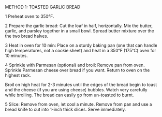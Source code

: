 METHOD 1: TOASTED GARLIC BREAD

1 Preheat oven to 350°F. 

2 Prepare the garlic bread: Cut the loaf in half, horizontally. Mix the butter, garlic, and parsley together in a small bowl. Spread butter mixture over the the two bread halves.

3 Heat in oven for 10 min: Place on a sturdy baking pan (one that can handle high temperatures, not a cookie sheet) and heat in a 350°F (175°C) oven for 10 minutes.

4 Sprinkle with Parmesan (optional) and broil: Remove pan from oven. Sprinkle Parmesan cheese over bread if you want. Return to oven on the highest rack.

Broil on high heat for 2-3 minutes until the edges of the bread begin to toast and the cheese (if you are using cheese) bubbles. Watch very carefully while broiling. The bread can easily go from un-toasted to burnt.

5 Slice: Remove from oven, let cool a minute. Remove from pan and use a bread knife to cut into 1-inch thick slices. Serve immediately.
